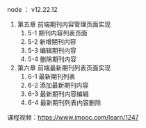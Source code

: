 node ： v12.22.12

1. 第五章 前端期刊内容管理页面实现
   1. 5-1 期刊内容列表页面
   2. 5-2 新增期刊内容
   3. 5-3 编辑期刊内容
   4. 5-4 删除期刊内容
2. 第六章 前端最新期刊列表页面实现
   1. 6-1 最新期刊列表
   2. 6-2 添加最新期刊内容
   3. 6-3 最新期刊内容编辑
   4. 6-4 最新期刊列表内容删除

课程视频：https://www.imooc.com/learn/1247
